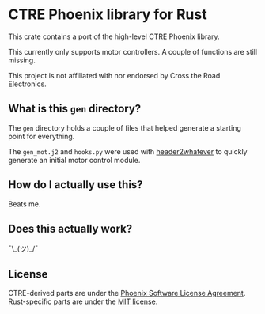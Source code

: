 # CTRE Phoenix library for Rust
This crate contains a port of the high-level CTRE Phoenix library.

This currently only supports motor controllers.
A couple of functions are still missing.

This project is not affiliated with nor endorsed by Cross the Road Electronics.

## What is this `gen` directory?
The `gen` directory holds a couple of files that helped generate a starting point for everything.

The `gen_mot.j2` and `hooks.py` were used with [header2whatever](https://github.com/virtuald/header2whatever)
to quickly generate an initial motor control module.

## How do I actually use this?
Beats me.

## Does this actually work?
¯\\\_(ツ)_/¯

## License
CTRE-derived parts are under the [Phoenix Software License Agreement](LICENSE).
Rust-specific parts are under the [MIT license](LICENSE-MIT).
